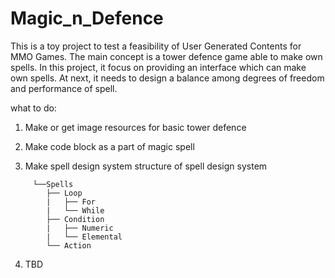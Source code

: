# Magic_n_Defence
This is a toy project to test a feasibility of User Generated Contents for MMO Games.
The main concept is a tower defence game able to make own spells.
In this project, it focus on providing an interface which can make own spells.
At next, it needs to design a balance among degrees of freedom and performance of spell.

what to do:
1. Make or get image resources for basic tower defence

2. Make code block as a part of magic spell

3. Make spell design system
    structure of spell design system
```
     └──Spells
        ├── Loop
        |   ├── For
        |   └── While
        ├── Condition
        |   ├── Numeric
        |   └── Elemental
        └── Action
```
4. TBD
